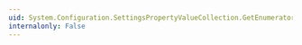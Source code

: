 ```yaml
---
uid: System.Configuration.SettingsPropertyValueCollection.GetEnumerator
internalonly: False
---
```

